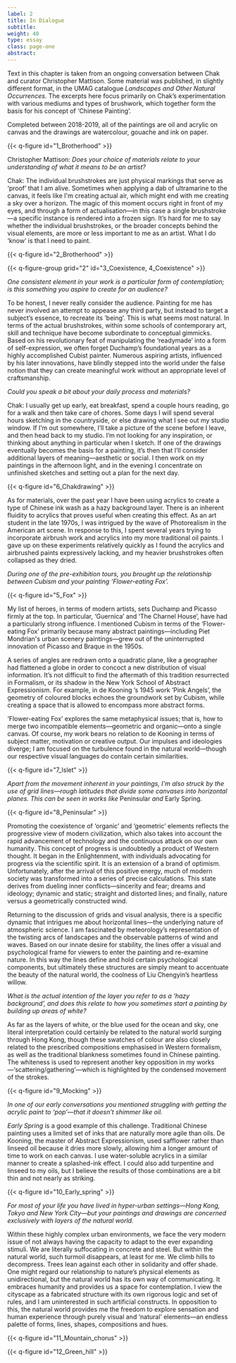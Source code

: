 ```yaml
---
label: 2
title: In Dialogue
subtitle:
weight: 40
type: essay
class: page-one
abstract:
---
```


Text in this chapter is taken from an ongoing conversation between Chak and curator Christopher Mattison. Some material was published, in slightly different format, in the UMAG catalogue *Landscapes and Other Natural Occurrences*. The excerpts here focus primarily on Chak’s experimentation with various mediums and types of brushwork, which together form the basis for his concept of ‘Chinese Painting’.

Completed between 2018-2019, all of the paintings are oil and acrylic on canvas and the drawings are watercolour, gouache and ink on paper.


{{< q-figure id="1_Brotherhood" >}}

Christopher Mattison: *Does your choice of materials relate to your understanding of what it means to be an artist?*

Chak: The individual brushstrokes are just physical markings that serve as ‘proof’ that I am alive. Sometimes when applying a dab of ultramarine to the canvas, it feels like I'm creating actual air, which might end with me creating a sky over a horizon. The magic of this moment occurs right in front of my eyes, and through a form of actualisation—in this case a single brushstroke—a specific instance is rendered into a frozen sign. It’s hard for me to say whether the individual brushstrokes, or the broader concepts behind the visual elements, are more or less important to me as an artist. What I do ‘know’ is that I need to paint.

{{< q-figure id="2_Brotherhood" >}}

{{< q-figure-group grid="2" id="3_Coexistence, 4_Coexistence" >}}

*One consistent element in your work is a particular form of contemplation; is this something you aspire to create for an audience?*

To be honest, I never really consider the audience. Painting for me has never involved an attempt to appease any third party, but instead to target a subject’s essence, to recreate its ‘being’. This is what seems most natural. In terms of the actual brushstrokes, within some schools of contemporary art, skill and technique have become subordinate to conceptual gimmicks. Based on his revolutionary feat of manipulating the ‘readymade’ into a form of self-expression, we often forget Duchamp’s foundational years as a highly accomplished Cubist painter. Numerous aspiring artists, influenced by his later innovations, have blindly stepped into the world under the false notion that they can create meaningful work without an appropriate level of craftsmanship.

*Could you speak a bit about your daily process and materials?*

Chak: I usually get up early, eat breakfast, spend a couple hours reading, go for a walk and then take care of chores. Some days I will spend several hours sketching in the countryside, or else drawing what I see out my studio window. If I’m out somewhere, I’ll take a picture of the scene before I leave, and then head back to my studio. I’m not looking for any inspiration, or thinking about anything in particular when I sketch. If one of the drawings eventually becomes the basis for a painting, it’s then that I’ll consider additional layers of meaning—aesthetic or social. I then work on my paintings in the afternoon light, and in the evening I concentrate on unfinished sketches and setting out a plan for the next day.

{{< q-figure id="6_Chakdrawing" >}}

As for materials, over the past year I have been using acrylics to create a type of Chinese ink wash as a hazy background layer. There is an inherent fluidity to acrylics that proves useful when creating this effect. As an art student in the late 1970s, I was intrigued by the wave of Photorealism in the American art scene. In response to this, I spent several years trying to incorporate airbrush work and acrylics into my more traditional oil paints. I gave up on these experiments relatively quickly as I found the acrylics and airbrushed paints expressively lacking, and my heavier brushstrokes often collapsed as they dried.

*During one of the pre-exhibition tours, you brought up the relationship between Cubism and your painting ‘Flower-eating Fox’.*

{{< q-figure id="5_Fox" >}}

My list of heroes, in terms of modern artists, sets Duchamp and Picasso firmly at the top. In particular, ‘Guernica’ and ‘The Charnel House’, have had a particularly strong influence. I mentioned Cubism in terms of the ‘Flower-eating Fox’ primarily because many abstract paintings—including Piet Mondrian's urban scenery paintings—grew out of the uninterrupted innovation of Picasso and Braque in the 1950s.

A series of angles are redrawn onto a quadratic plane, like a geographer had flattened a globe in order to concoct a new distribution of visual information. It’s not difficult to find the aftermath of this tradition resurrected in Formalism, or its shadow in the New York School of Abstract Expressionism. For example, in de Kooning ’s 1945 work ‘Pink Angels’, the geometry of coloured blocks echoes the groundwork set by Cubism, while creating a space that is allowed to encompass more abstract forms.

‘Flower-eating Fox’ explores the same metaphysical issues; that is, how to merge two incompatible elements—geometric and organic—onto a single canvas. Of course, my work bears no relation to de Kooning in terms of subject matter, motivation or creative output. Our impulses and ideologies diverge; I am focused on the turbulence found in the natural world—though our respective visual languages do contain certain similarities.


{{< q-figure id="7_Islet" >}}

*Apart from the movement inherent in your paintings, I'm also struck by the use of grid lines—rough latitudes that divide some canvases into horizontal planes. This can be seen in works like* Peninsular *and* Early Spring.

{{< q-figure id="8_Peninsular" >}}

Promoting the coexistence of ‘organic’ and ‘geometric’ elements reflects the progressive view of modern civilization, which also takes into account the rapid advancement of technology and the continuous attack on our own humanity. This concept of progress is undoubtedly a product of Western thought. It began in the Enlightenment, with individuals advocating for progress via the scientific spirit. It is an extension of a brand of optimism. Unfortunately, after the arrival of this positive energy, much of modern society was transformed into a series of precise calculations. This state derives from dueling inner conflicts—sincerity and fear; dreams and ideology; dynamic and static; straight and distorted lines; and finally, nature versus a geometrically constructed wind.

Returning to the discussion of grids and visual analysis, there is a specific dynamic that intrigues me about horizontal lines—the underlying nature of atmospheric science. I am fascinated by meteorology’s representation of the twisting arcs of landscapes and the observable patterns of wind and waves. Based on our innate desire for stability, the lines offer a visual and psychological frame for viewers to enter the painting and re-examine nature. In this way the lines define and hold certain psychological components, but ultimately these structures are simply meant to accentuate the beauty of the natural world, the coolness of Liu Chengyin’s heartless willow.

*What is the actual intention of the layer you refer to as a ‘hazy background’, and does this relate to how you sometimes start a painting by building up areas of white?*

As far as the layers of white, or the blue used for the ocean and sky, one literal interpretation could certainly be related to the natural world surging through Hong Kong, though these swatches of colour are also closely related to the prescribed compositions emphasised in Western formalism, as well as the traditional blankness sometimes found in Chinese painting. The whiteness is used to represent another key opposition in my works—‘scattering/gathering’—which is highlighted by the condensed movement of the strokes.

{{< q-figure id="9_Mocking" >}}

*In one of our early conversations you mentioned struggling with getting the acrylic paint to ‘pop’—that it doesn’t shimmer like oil.*

*Early Spring* is a good example of this challenge. Traditional Chinese painting uses a limited set of inks that are naturally more agile than oils. De Kooning, the master of Abstract Expressionism, used safflower rather than linseed oil because it dries more slowly, allowing him a longer amount of time to work on each canvas. I use water-soluble acrylics in a similar manner to create a splashed-ink effect. I could also add turpentine and linseed to my oils, but I believe the results of those combinations are a bit thin and not nearly as striking.

{{< q-figure id="10_Early_spring" >}}

*For most of your life you have lived in hyper-urban settings—Hong Kong, Tokyo and New York City—but your paintings and drawings are concerned exclusively with layers of the natural world.*

Within these highly complex urban environments, we face the very modern issue of not always having the capacity to adapt to the ever expanding stimuli. We are literally suffocating in concrete and steel. But within the natural world, such turmoil disappears, at least for me. We climb hills to decompress. Trees lean against each other in solidarity and offer shade. One might regard our relationship to nature’s physical elements as unidirectional, but the natural world has its own way of communicating. It embraces humanity and provides us a space for contemplation. I view the cityscape as a fabricated structure with its own rigorous logic and set of rules, and I am uninterested in such artificial constructs. In opposition to this, the natural world provides me the freedom to explore sensation and human experience through purely visual and ‘natural’ elements—an endless palette of forms, lines, shapes, compositions and hues.

{{< q-figure id="11_Mountain_chorus" >}}

{{< q-figure id="12_Green_hill" >}}
